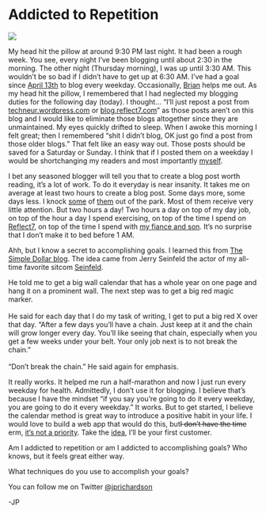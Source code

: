 <!--
id: 579412784
link: http://techneur.com/post/579412784/addicted-to-repetition
slug: addicted-to-repetition
date: Fri May 07 2010 14:45:00 GMT-0500 (CDT)
publish: 2010-05-07
tags: 
-->


Addicted to Repetition
======================

![](http://media.tumblr.com/tumblr_l22eb6V1fG1qzbc4f.jpg)

My head hit the pillow at around 9:30 PM last night. It had been a rough
week. You see, every night I’ve been blogging until about 2:30 in the
morning. The other night (Thursday morning), I was up until 3:30 AM.
This wouldn’t be so bad if I didn’t have to get up at 6:30 AM. I’ve had
a goal since [April
13th](http://techneur.com/post/519935580/ipad-smart-monkey) to blog
every weekday. Occasionally, [Brian](http://reflect7.com/about-us) helps
me out. As my head hit the pillow, I remembered that I had neglected my
blogging duties for the following day (today). I thought… “I’ll just
repost a post from
[techneur.wordpress.com](http://techneur.wordpress.com) or
[blog.reflect7.com](http://blog.reflect7.com)” as those posts aren’t on
this blog and I would like to eliminate those blogs altogether since
they are unmaintained. My eyes quickly drifted to sleep. When I awoke
this morning I felt great; then I remembered “shit I didn’t blog, OK
just go find a post from those older blogs.” That felt like an easy way
out. Those posts should be saved for a Saturday or Sunday. I think that
if I posted them on a weekday I would be shortchanging my readers and
most importantly
[myself](http://techneur.com/post/524363996/the-best-exercise-any-entrepreneur-can-do).

I bet any seasoned blogger will tell you that to create a blog post
worth reading, it’s a lot of work. To do it everyday is near insanity.
It takes me on average at least two hours to create a blog post. Some
days more, some days less. I knock
[some](http://techneur.com/post/520136880/best-customer-word) of
[them](http://techneur.com/post/440686528/its-all-our-fault-why-building-a-business-on-the)
out of the park. Most of them receive very little attention. But two
hours a day! Two hours a day on top of my day job, on top of the hour a
day I spend exercising, on top of the time I spend on
[Reflect7](http://reflect7.com), on top of the time I spend with [my
fiance and son](http://techneur.com/post/542183349/family-number-one).
It’s no surprise that I don’t make it to bed before 1 AM.

Ahh, but I know a secret to accomplishing goals. I learned this from
[The Simple Dollar
blog](http://www.thesimpledollar.com/2007/07/26/applying-jerry-seinfelds-chain-concept-to-personal-finance/).
The idea came from Jerry Seinfeld the actor of my all-time favorite
sitcom [Seinfeld](http://en.wikipedia.org/wiki/Seinfeld). 

He told me to get a big wall calendar that has a whole year on one page
and hang it on a prominent wall. The next step was to get a big red
magic marker.\
\
 He said for each day that I do my task of writing, I get to put a big
red X over that day. “After a few days you’ll have a chain. Just keep at
it and the chain will grow longer every day. You’ll like seeing that
chain, especially when you get a few weeks under your belt. Your only
job next is to not break the chain.”\
\
 “Don’t break the chain.” He said again for emphasis.

It really works. It helped me run a half-marathon and now I just run
every weekday for health. Admittedly, I don’t use it for blogging. I
believe that’s because I have the mindset “if you say you’re going to do
it every weekday, you are going to do it every weekday.” It works. But
to get started, I believe the calendar method is great way to introduce
a positive habit in your life. I would love to build a web app that
would do this, but~~I don’t have the time~~ erm, [it’s not a
priority](http://techneur.com/post/535211849/dont-have-the-time). Take
the [idea](http://techneur.com/post/570120631/idea-sucks), I’ll be your
first customer.

Am I addicted to repetition or am I addicted to accomplishing goals? Who
knows, but it feels great either way.

What techniques do you use to accomplish your goals?

You can follow me on
Twitter [@jprichardson](http://twitter.com/jprichardson)

-JP 

